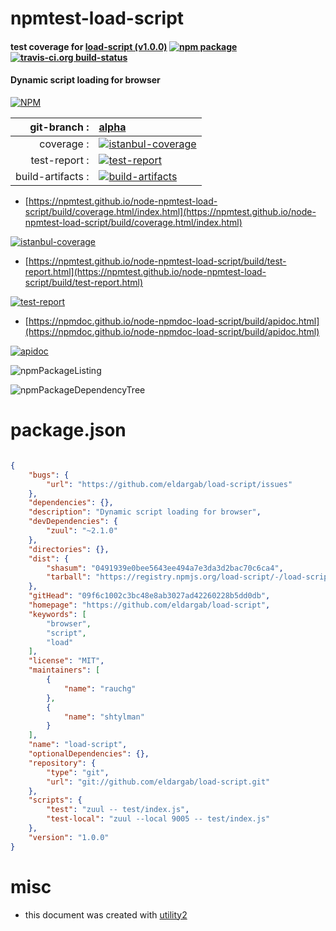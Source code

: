 # npmtest-load-script

#### test coverage for  [load-script (v1.0.0)](https://github.com/eldargab/load-script)  [![npm package](https://img.shields.io/npm/v/npmtest-load-script.svg?style=flat-square)](https://www.npmjs.org/package/npmtest-load-script) [![travis-ci.org build-status](https://api.travis-ci.org/npmtest/node-npmtest-load-script.svg)](https://travis-ci.org/npmtest/node-npmtest-load-script)

#### Dynamic script loading for browser

[![NPM](https://nodei.co/npm/load-script.png?downloads=true&downloadRank=true&stars=true)](https://www.npmjs.com/package/load-script)

| git-branch : | [alpha](https://github.com/npmtest/node-npmtest-load-script/tree/alpha)|
|--:|:--|
| coverage : | [![istanbul-coverage](https://npmtest.github.io/node-npmtest-load-script/build/coverage.badge.svg)](https://npmtest.github.io/node-npmtest-load-script/build/coverage.html/index.html)|
| test-report : | [![test-report](https://npmtest.github.io/node-npmtest-load-script/build/test-report.badge.svg)](https://npmtest.github.io/node-npmtest-load-script/build/test-report.html)|
| build-artifacts : | [![build-artifacts](https://npmtest.github.io/node-npmtest-load-script/glyphicons_144_folder_open.png)](https://github.com/npmtest/node-npmtest-load-script/tree/gh-pages/build)|

- [https://npmtest.github.io/node-npmtest-load-script/build/coverage.html/index.html](https://npmtest.github.io/node-npmtest-load-script/build/coverage.html/index.html)

[![istanbul-coverage](https://npmtest.github.io/node-npmtest-load-script/build/screenCapture.buildCi.browser.%252Ftmp%252Fbuild%252Fcoverage.lib.html.png)](https://npmtest.github.io/node-npmtest-load-script/build/coverage.html/index.html)

- [https://npmtest.github.io/node-npmtest-load-script/build/test-report.html](https://npmtest.github.io/node-npmtest-load-script/build/test-report.html)

[![test-report](https://npmtest.github.io/node-npmtest-load-script/build/screenCapture.buildCi.browser.%252Ftmp%252Fbuild%252Ftest-report.html.png)](https://npmtest.github.io/node-npmtest-load-script/build/test-report.html)

- [https://npmdoc.github.io/node-npmdoc-load-script/build/apidoc.html](https://npmdoc.github.io/node-npmdoc-load-script/build/apidoc.html)

[![apidoc](https://npmdoc.github.io/node-npmdoc-load-script/build/screenCapture.buildCi.browser.%252Ftmp%252Fbuild%252Fapidoc.html.png)](https://npmdoc.github.io/node-npmdoc-load-script/build/apidoc.html)

![npmPackageListing](https://npmtest.github.io/node-npmtest-load-script/build/screenCapture.npmPackageListing.svg)

![npmPackageDependencyTree](https://npmtest.github.io/node-npmtest-load-script/build/screenCapture.npmPackageDependencyTree.svg)



# package.json

```json

{
    "bugs": {
        "url": "https://github.com/eldargab/load-script/issues"
    },
    "dependencies": {},
    "description": "Dynamic script loading for browser",
    "devDependencies": {
        "zuul": "~2.1.0"
    },
    "directories": {},
    "dist": {
        "shasum": "0491939e0bee5643ee494a7e3da3d2bac70c6ca4",
        "tarball": "https://registry.npmjs.org/load-script/-/load-script-1.0.0.tgz"
    },
    "gitHead": "09f6c1002c3bc48e8ab3027ad42260228b5dd0db",
    "homepage": "https://github.com/eldargab/load-script",
    "keywords": [
        "browser",
        "script",
        "load"
    ],
    "license": "MIT",
    "maintainers": [
        {
            "name": "rauchg"
        },
        {
            "name": "shtylman"
        }
    ],
    "name": "load-script",
    "optionalDependencies": {},
    "repository": {
        "type": "git",
        "url": "git://github.com/eldargab/load-script.git"
    },
    "scripts": {
        "test": "zuul -- test/index.js",
        "test-local": "zuul --local 9005 -- test/index.js"
    },
    "version": "1.0.0"
}
```



# misc
- this document was created with [utility2](https://github.com/kaizhu256/node-utility2)
